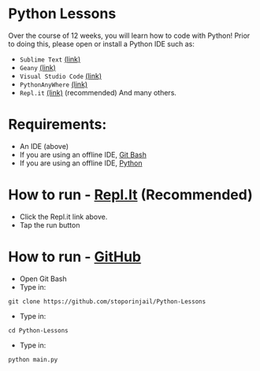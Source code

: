 # Python Lessons
Over the course of 12 weeks, you will learn how to code with Python! Prior to doing this, please open or install a Python IDE such as:
- `Sublime Text` [(link)](https://www.sublimetext.com)
- `Geany` [(link)](geany.org)
- `Visual Studio Code`  [(link)](https://code.visualstudio.com/)
- `PythonAnyWhere` [(link)](pythonanywhere.com) 
- `Repl.it` [(link)](repl.it/) (recommended)
And many others.
# Requirements:
- An IDE (above)
- If you are using an offline IDE, [Git Bash](https://git-scm.com/downloads)
- If you are using an offline IDE, [Python](python.org/downloads)
# How to run - [Repl.It](https://repl.it/@stoporinjail/Python-Lessons) (Recommended)
- Click the Repl.it link above.
- Tap the run button
# How to run - [GitHub](github.com/stoporinjail/Python-Lessons)
- Open Git Bash
- Type in:
```
git clone https://github.com/stoporinjail/Python-Lessons
```
- Type in:
```
cd Python-Lessons
```
- Type in:
```
python main.py
```